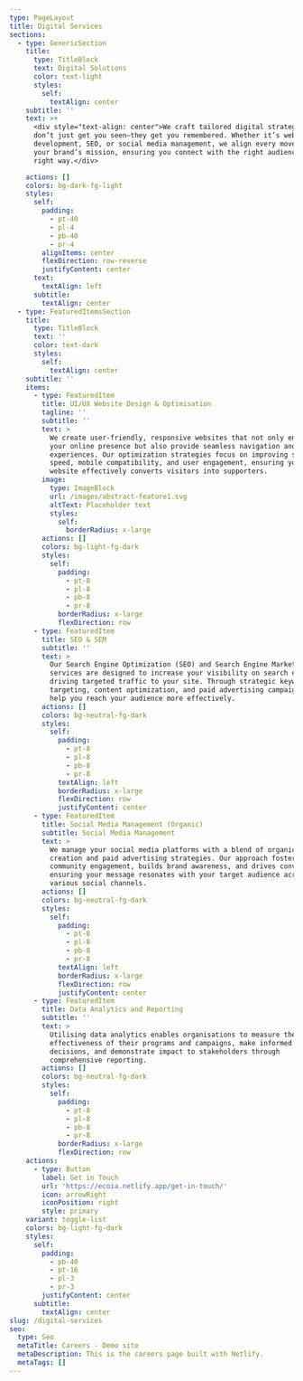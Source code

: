 ```yaml
---
type: PageLayout
title: Digital Services
sections:
  - type: GenericSection
    title:
      type: TitleBlock
      text: Digital Solutions
      color: text-light
      styles:
        self:
          textAlign: center
    subtitle: ''
    text: >+
      <div style="text-align: center">We craft tailored digital strategies that
      don’t just get you seen—they get you remembered. Whether it’s website
      development, SEO, or social media management, we align every move with
      your brand’s mission, ensuring you connect with the right audience in the
      right way.</div>

    actions: []
    colors: bg-dark-fg-light
    styles:
      self:
        padding:
          - pt-40
          - pl-4
          - pb-40
          - pr-4
        alignItems: center
        flexDirection: row-reverse
        justifyContent: center
      text:
        textAlign: left
      subtitle:
        textAlign: center
  - type: FeaturedItemsSection
    title:
      type: TitleBlock
      text: ''
      color: text-dark
      styles:
        self:
          textAlign: center
    subtitle: ''
    items:
      - type: FeaturedItem
        title: UI/UX Website Design & Optimisation
        tagline: ''
        subtitle: ''
        text: >
          We create user-friendly, responsive websites that not only enhance
          your online presence but also provide seamless navigation and engaging
          experiences. Our optimization strategies focus on improving site
          speed, mobile compatibility, and user engagement, ensuring your
          website effectively converts visitors into supporters.
        image:
          type: ImageBlock
          url: /images/abstract-feature1.svg
          altText: Placeholder text
          styles:
            self:
              borderRadius: x-large
        actions: []
        colors: bg-light-fg-dark
        styles:
          self:
            padding:
              - pt-8
              - pl-8
              - pb-8
              - pr-8
            borderRadius: x-large
            flexDirection: row
      - type: FeaturedItem
        title: SEO & SEM
        subtitle: ''
        text: >
          Our Search Engine Optimization (SEO) and Search Engine Marketing (SEM)
          services are designed to increase your visibility on search engines,
          driving targeted traffic to your site. Through strategic keyword
          targeting, content optimization, and paid advertising campaigns, we
          help you reach your audience more effectively.
        actions: []
        colors: bg-neutral-fg-dark
        styles:
          self:
            padding:
              - pt-8
              - pl-8
              - pb-8
              - pr-8
            textAlign: left
            borderRadius: x-large
            flexDirection: row
            justifyContent: center
      - type: FeaturedItem
        title: Social Media Management (Organic)
        subtitle: Social Media Management
        text: >
          We manage your social media platforms with a blend of organic content
          creation and paid advertising strategies. Our approach fosters
          community engagement, builds brand awareness, and drives conversions,
          ensuring your message resonates with your target audience across
          various social channels.
        actions: []
        colors: bg-neutral-fg-dark
        styles:
          self:
            padding:
              - pt-8
              - pl-8
              - pb-8
              - pr-8
            textAlign: left
            borderRadius: x-large
            flexDirection: row
            justifyContent: center
      - type: FeaturedItem
        title: Data Analytics and Reporting
        subtitle: ''
        text: >
          Utilising data analytics enables organisations to measure the
          effectiveness of their programs and campaigns, make informed
          decisions, and demonstrate impact to stakeholders through
          comprehensive reporting.
        actions: []
        colors: bg-neutral-fg-dark
        styles:
          self:
            padding:
              - pt-8
              - pl-8
              - pb-8
              - pr-8
            borderRadius: x-large
            flexDirection: row
    actions:
      - type: Button
        label: Get in Touch
        url: 'https://ecoia.netlify.app/get-in-touch/'
        icon: arrowRight
        iconPosition: right
        style: primary
    variant: toggle-list
    colors: bg-light-fg-dark
    styles:
      self:
        padding:
          - pb-40
          - pt-16
          - pl-3
          - pr-3
        justifyContent: center
      subtitle:
        textAlign: center
slug: /digital-services
seo:
  type: Seo
  metaTitle: Careers - Demo site
  metaDescription: This is the careers page built with Netlify.
  metaTags: []
---
```

